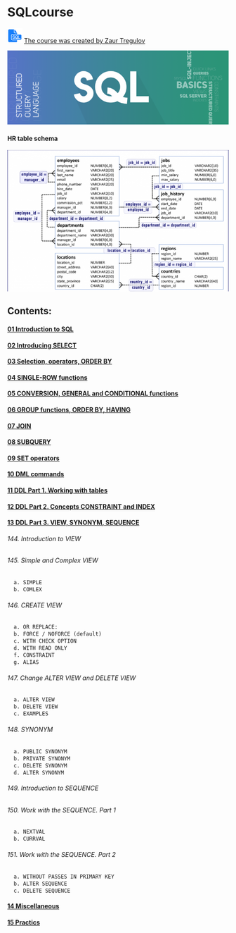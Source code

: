 # SQLcourse

![Image SQL_logo](https://github.com/andervyd/SQL-course/blob/master/source/sql_logo.png) 
[The course was created by Zaur Tregulov](https://www.udemy.com/course/sql-oracle-certification/)

![Image wallpaper_SQL](https://github.com/andervyd/SQL-course/blob/master/source/wallpaper_SQL.png)

#### HR table schema
![Image SQL_HR_schema](https://github.com/andervyd/SQL-course/blob/master/source/SQL_HR_schema.png)

## Contents:

#### [01 Introduction to SQL](https://github.com/andervyd/SQL-course/tree/master/SQL%20course/01%20Introduction%20to%20SQL)
#### [02 Introducing SELECT](https://github.com/andervyd/SQL-course/tree/master/SQL%20course/02%20Introducing%20SELECT)
#### [03 Selection, operators, ORDER BY](https://github.com/andervyd/SQL-course/tree/master/SQL%20course/03%20Selection%2C%20operators%2C%20ORDER%20BY)
#### [04 SINGLE-ROW functions](https://github.com/andervyd/SQL-course/tree/master/SQL%20course/04%20SINGLE-ROW%20functions)
#### [05 CONVERSION, GENERAL and CONDITIONAL functions](https://github.com/andervyd/SQL-course/tree/master/SQL%20course/05%20CONVERSION%2C%20GENERAL%20and%20CONDITIONAL%20functions)
#### [06 GROUP functions, ORDER BY, HAVING](https://github.com/andervyd/SQL-course/tree/master/SQL%20course/06%20GROUP%20functions%2C%20ORDER%20BY%2C%20HAVING)
#### [07 JOIN](https://github.com/andervyd/SQL-course/tree/master/SQL%20course/07%20JOIN)
#### [08 SUBQUERY](https://github.com/andervyd/SQL-course/tree/master/SQL%20course/08%20SUBQUERY)
#### [09 SET operators](https://github.com/andervyd/SQL-course/tree/master/SQL%20course/09%20SET%20operators)
#### [10 DML commands](https://github.com/andervyd/SQL-course/tree/master/SQL%20course/10%20DML%20commands)
#### [11 DDL Part 1. Working with tables](https://github.com/andervyd/SQL-course/tree/master/SQL%20course/11%20DDL%20Part%201.%20Working%20with%20tables)
#### [12 DDL Part 2. Concepts CONSTRAINT and INDEX](https://github.com/andervyd/SQL-course/tree/master/SQL%20course/12%20DDL%20Part%202.%20Concepts%20CONSTRAINT%20and%20INDEX)
#### [13 DDL Part 3. VIEW, SYNONYM, SEQUENCE](https://github.com/andervyd/SQL-course/tree/master/SQL%20course/13%20DDL%20Part%203.%20VIEW%2C%20SYNONYM%2C%20SEQUENCE)

###### 144. Introduction to VIEW
###### 145. Simple and Complex VIEW                   
      a. SIMPLE                       
      b. COMLEX                         
###### 146. CREATE VIEW                              
      a. OR REPLACE:                   
      b. FORCE / NOFORCE (default)      
      c. WITH CHECK OPTION              
      d. WITH READ ONLY                
      f. CONSTRAINT                    
      g. ALIAS                         
###### 147. Change ALTER VIEW and DELETE VIEW         
      a. ALTER VIEW                     
      b. DELETE VIEW                   
      c. EXAMPLES                      
###### 148. SYNONYM                                   
      a. PUBLIC SYNONYM                 
      b. PRIVATE SYNONYM                
      c. DELETE SYNONYM                
      d. ALTER SYNONYM                  
###### 149. Introduction to SEQUENCE                  
###### 150. Work with the SEQUENCE. Part 1            
      a. NEXTVAL                         
      b. CURRVAL                        
###### 151. Work with the SEQUENCE. Part 2            
      a. WITHOUT PASSES IN PRIMARY KEY   
      b. ALTER SEQUENCE                 
      c. DELETE SEQUENCE              

#### [14 Miscellaneous](https://github.com/andervyd/SQL-course/tree/master/SQL%20course/14%20Miscellaneous)
#### [15 Practics](https://github.com/andervyd/SQL-course/tree/master/SQL%20course/15%20Practics)
